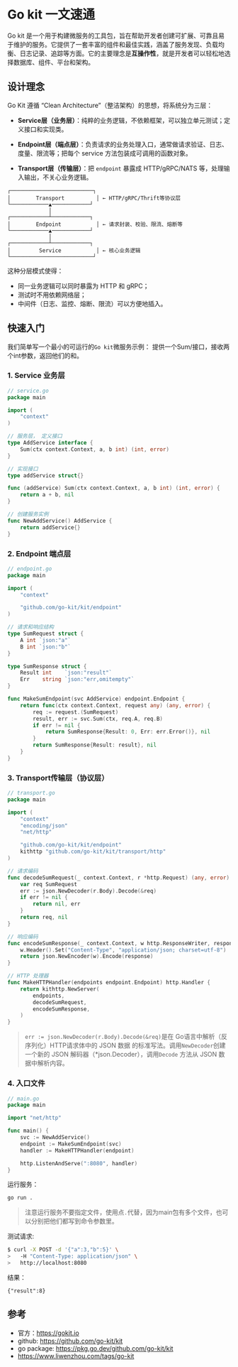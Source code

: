 # Go kit 一文速通

Go kit 是一个用于构建微服务的工具包，旨在帮助开发者创建可扩展、可靠且易于维护的服务。它提供了一套丰富的组件和最佳实践，涵盖了服务发现、负载均衡、日志记录、追踪等方面。它的主要理念是**互操作性**，就是开发者可以轻松地选择数据库、组件、平台和架构。

## 设计理念
Go Kit 遵循 “Clean Architecture”（整洁架构）的思想，将系统分为三层：
- **Service层（业务层）**：纯粹的业务逻辑，不依赖框架，可以独立单元测试；定义接口和实现类。

- **Endpoint层（端点层）**：负责请求的业务处理入口，通常做请求验证、日志、度量、限流等；把每个 service 方法包装成可调用的函数对象。

- **Transport层（传输层）**：把 `endpoint` 暴露成 HTTP/gRPC/NATS 等，处理输入输出，不关心业务逻辑。
```
┌──────────────────────────┐
│        Transport          │ ← HTTP/gRPC/Thrift等协议层
└────────────▲────────────┘
             │
┌────────────┴────────────┐
│        Endpoint           │ ← 请求封装、校验、限流、熔断等
└────────────▲────────────┘
             │
┌────────────┴────────────┐
│         Service           │ ← 核心业务逻辑
└──────────────────────────┘
```

这种分层模式使得：
- 同一业务逻辑可以同时暴露为 HTTP 和 gRPC；
- 测试时不用依赖网络层；
- 中间件（日志、监控、熔断、限流）可以方便地插入。

## 快速入门
我们简单写一个最小的可运行的`Go kit`微服务示例：
提供一个Sum/接口，接收两个int参数，返回他们的和。

### 1. Service 业务层
```go
// service.go
package main

import (
	"context"
)

// 服务层， 定义接口
type AddService interface {
	Sum(ctx context.Context, a, b int) (int, error)
}

// 实现接口
type addService struct{}

func (addService) Sum(ctx context.Context, a, b int) (int, error) {
	return a + b, nil
}

// 创建服务实例
func NewAddService() AddService {
	return addService{}
}
```
### 2. Endpoint 端点层
```go
// endpoint.go
package main

import (
	"context"

	"github.com/go-kit/kit/endpoint"
)

// 请求和响应结构
type SumRequest struct {
	A int `json:"a"`
	B int `json:"b"`
}

type SumResponse struct {
	Result int    `json:"result"`
	Err    string `json:"err,omitempty"`
}

func MakeSumEndpoint(svc AddService) endpoint.Endpoint {
	return func(ctx context.Context, request any) (any, error) {
		req := request.(SumRequest)
		result, err := svc.Sum(ctx, req.A, req.B)
		if err != nil {
			return SumResponse{Result: 0, Err: err.Error()}, nil
		}
		return SumResponse{Result: result}, nil
	}
}
```

### 3. Transport传输层（协议层）
```go
// transport.go
package main

import (
	"context"
	"encoding/json"
	"net/http"

	"github.com/go-kit/kit/endpoint"
	kithttp "github.com/go-kit/kit/transport/http"
)

// 请求编码
func decodeSumRequest(_ context.Context, r *http.Request) (any, error) {
	var req SumRequest
	err := json.NewDecoder(r.Body).Decode(&req)
	if err != nil {
		return nil, err
	}
	return req, nil
}

// 响应编码
func encodeSumResponse(_ context.Context, w http.ResponseWriter, response any) error {
	w.Header().Set("Content-Type", "application/json; charset=utf-8")
	return json.NewEncoder(w).Encode(response)
}

// HTTP 处理器
func MakeHTTPHandler(endpoints endpoint.Endpoint) http.Handler {
	return kithttp.NewServer(
		endpoints,
		decodeSumRequest,
		encodeSumResponse,
	)
}
```

> `err := json.NewDecoder(r.Body).Decode(&req)`是在 Go语言中解析（反序列化）HTTP请求体中的 JSON 数据 的标准写法。调用`NewDecoder`创建一个新的 JSON 解码器（*json.Decoder），调用`Decode` 方法从 JSON 数据中解析内容。

### 4. 入口文件
```go
// main.go
package main

import "net/http"

func main() {
	svc := NewAddService()
	endpoint := MakeSumEndpoint(svc)
	handler := MakeHTTPHandler(endpoint)

	http.ListenAndServe(":8080", handler)
}
```

运行服务：
```bash
go run .
```
> 注意运行服务不要指定文件，使用点`.`代替，因为main包有多个文件，也可以分别把他们都写到命令参数里。

测试请求:
```bash
$ curl -X POST -d '{"a":3,"b":5}' \
>   -H "Content-Type: application/json" \
>   http://localhost:8080
```
结果：
```
{"result":8}
```

## 参考
- 官方：https://gokit.io
- github: https://github.com/go-kit/kit
- go package: https://pkg.go.dev/github.com/go-kit/kit
- https://www.liwenzhou.com/tags/go-kit
